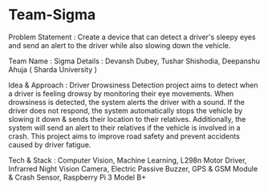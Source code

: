 # Team-Sigma

Problem Statement : Create a device that can detect a driver's sleepy eyes and send an alert to the driver while also slowing down the vehicle.

Team Name : Sigma
Details : Devansh Dubey, Tushar Shishodia, Deepanshu Ahuja ( Sharda University )

Idea & Approach : Driver Drowsiness Detection project aims to detect when a driver is feeling drowsy by monitoring their eye movements. When drowsiness is detected, the system alerts the driver with a sound. If the driver does not respond, the system automatically stops the vehicle by slowing it down & sends their location to their relatives. Additionally, the system will send an alert to their relatives if the vehicle is involved in a crash. This project aims to improve road safety and prevent accidents caused by driver fatigue.

Tech & Stack : Computer Vision, Machine Learning, L298n Motor Driver, Infrarred Night Vision Camera, Electric Passive Buzzer, GPS & GSM Module & Crash Sensor, Raspberry Pi 3 Model B+

